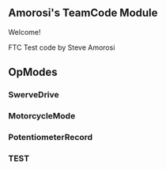 ## Amorosi's TeamCode Module

Welcome!

FTC Test code by Steve Amorosi

## OpModes

### SwerveDrive
### MotorcycleMode
### PotentiometerRecord

### TEST